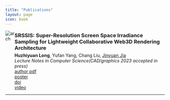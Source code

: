 ```yaml
---
title: "Publications"
layout: page
icon: book
---
```

<a name="SRSSIS"></a>
<div style="display: flex;">
<img class="img-square" src="2023/SRSSIS/pic.jpg" title="arch">
<div>
<h3 style="margin: 5px 0 5px;">SRSSIS: Super-Resolution Screen Space Irradiance Sampling for Lightweight Collaborative Web3D Rendering Architecture</h3>
<b>Huzhiyuan Long</b>, Yufan Yang, Chang Liu, <a href="https://sse.tongji.edu.cn/info/1204/3256.htm" target="_blank">Jinyuan Jia</a>
<br>
<i>Lecture Notes in Computer Science(CAD/graphics 2023 accepted in press)</i>
<br>
<div class="more"><a href="./2023/SRSSIS/SRSSIS.pdf" target="_blank">author pdf</a></div> 
<div class="more"><a href="./2023/SRSSIS/poster.pdf" target="_blank">poster</a></div>
<div class="more"><a href="https://doi.org/10.1007/978-981-99-9666-7_20" target="blank">doi</a></div>
<div class="more"><a href="./2023/SRSSIS/srssis.mp4" target="_blank">video</a></div>
</div>
</div>

---------
